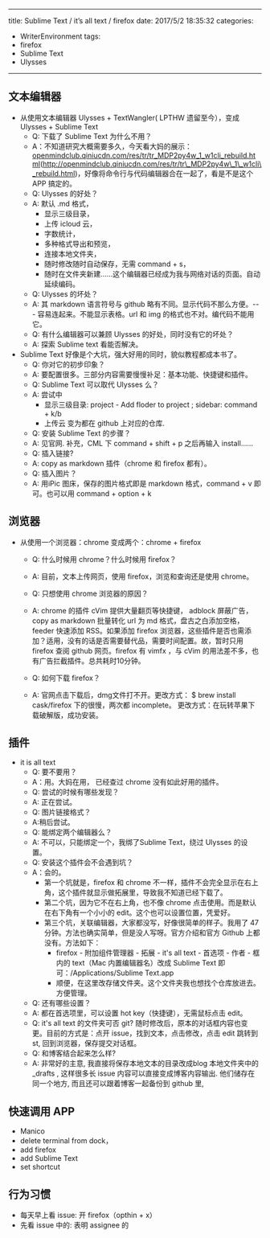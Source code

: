 
---
title:  Sublime Text / it’s all text / firefox
date: 2017/5/2 18:35:32
categories: 
- WriterEnvironment
tags: 
- firefox
- Sublime Text
- Ulysses

---
## 文本编辑器

- 从使用文本编辑器 Ulysses  + TextWangler( LPTHW 遗留至今），变成Ulysses  + Sublime Text
	- Q: 下载了 Sublime Text 为什么不用？
	- A：不知道研究大概需要多久，今天看大妈的展示：[openmindclub.qiniucdn.com/res/tr/tr\_MDP2py4w\_1\_w1cli\_rebuild.html]()(http://openmindclub.qiniucdn.com/res/tr/tr\_MDP2py4w\_1\_w1cli\_rebuild.html)，好像将命令行与代码编辑器合在一起了，看是不是这个 APP 搞定的。
	- Q: Ulysses 的好处？
	- A: 默认 .md 格式，
		- 显示三级目录，
		- 上传 icloud 云，
		- 字数统计，
		- 多种格式导出和预览，
		- 连接本地文件夹，
		- 随时修改随时自动保存，无需 command + s，
		- 随时在文件夹新建……这个编辑器已经成为我与网络对话的页面。自动延续编码。
	- Q: Ulysses 的坏处？
	- A: 其 markdown 语言符号与 github 略有不同。显示代码不那么方便。--- 容易连起来。不能显示表格。url 和 img 的格式也不对。编代码不能用它。
	- Q: 有什么编辑器可以兼顾 Ulysses 的好处，同时没有它的坏处？
	- A: 探索 Sublime text 看能否解决。
- Sublime Text 好像是个大坑，强大好用的同时，貌似教程都成本书了。
	- Q: 你对它的初步印象？
	- A: 要配置很多。三部分内容需要慢慢补足：基本功能、快捷键和插件。
	- Q: Sublime Text 可以取代 Ulysses 么？
	- A: 尝试中
		+ 显示三级目录: project - Add floder to project ; sidebar: command + k/b
		+ 上传云 变为都在 github 上对应的仓库.
	- Q: 安装 Sublime Text 的步骤？
	- A: 见官网. 补充，CML 下 command + shift + p 之后再输入 install……
	- Q: 插入链接?
	- A:  copy as markdown 插件（chrome 和 firefox 都有）。
	- Q: 插入图片？
	- A: 用iPic 图床，保存的图片格式即是 markdown 格式，command + v 即可。也可以用 command + option + k

## 浏览器
- 从使用一个浏览器：chrome 变成两个：chrome + firefox
	- Q: 什么时候用 chrome？什么时候用 firefox？
	- A: 目前，文本上传网页，使用 firefox，浏览和查询还是使用 chrome。
	- Q: 只想使用 chrome 浏览器的原因？
	- A: chrome 的插件 cVim 提供大量翻页等快捷键， adblock 屏蔽广告，copy as markdown 批量转化 url 为 md 格式，盘古之白添加空格，feeder 快速添加 RSS。如果添加 firefox 浏览器，这些插件是否也需添加？适用，没有的话是否需要替代品，需要时间配置。故，暂时只用 firefox 查阅 github 网页。firefox 有 vimfx ，与 cVim 的用法差不多，也有广告拦截插件。总共耗时10分钟。

	- Q: 如何下载 firefox？
	- A: 官网点击下载后，dmg文件打不开。更改方式：
$ brew install cask/firefox
下的很慢，两次都 incomplete。
更改方式：在玩转苹果下载破解版，成功安装。




## 插件
- it is all text
	- Q: 要不要用？
	- A：用。大妈在用，  已经查过 chrome 没有如此好用的插件。
	- Q: 尝试的时候有哪些发现？
	- A: 正在尝试。
	- Q: 图片链接格式？
	- A:稍后尝试。
	- Q: 能绑定两个编辑器么？
	- A: 不可以，只能绑定一个，我绑了Sublime Text，绕过 Ulysses 的设置。
	- Q: 安装这个插件会不会遇到坑？
	- A：会的。
		- 第一个坑就是，firefox 和 chrome 不一样，插件不会完全显示在右上角，这个插件就显示做拓展里，导致我不知道已经下载了。
		- 第二个坑，因为它不在右上角，也不像 chrome 点击使用。而是默认在右下角有一个小小的 edit。这个也可以设置位置，凭爱好。
		- 第三个坑，关联编辑器，大家都没写，好像很简单的样子。我用了 47 分钟。方法也确实简单，但是没人写呀。官方介绍和官方 Github 上都没有。方法如下：
			 - firefox - 附加组件管理器 - 拓展 - it's all text - 首选项 - 作者 - 框内的 text（Mac 内置编辑器名）改成 Sublime Text 即可：/Applications/Sublime Text.app
			 - 顺便，在这里改存储文件夹。这个文件夹我也想找个仓库放进去。方便管理。
	- Q: 还有哪些设置？
	- A: 都在首选项里，可以设置 hot key（快捷键），无需鼠标点击 edit。
	- Q: it's all text 的文件夹可否 git? 随时修改后，原本的对话框内容也变更。目前的方式是：点开 issue，找到文本，点击修改，点击 edit 跳转到 st, 回到浏览器，保存提交对话框。
	- Q: 和博客结合起来怎么样? 
	- A: 非常好的主意, 我直接将保存本地文本的目录改成blog 本地文件夹中的 \_drafts , 这样很多长 issue 内容可以直接变成博客内容输出. 他们储存在同一个地方, 而且还可以跟着博客一起备份到 github 里, 


## 快速调用 APP
- Manico
- delete terminal from dock，
- add firefox 
- add Sublime Text
- set shortcut

## 行为习惯
- 每天早上看 issue: 开 firefox（opthin + x）
- 先看 issue 中的: 表明 assignee 的


